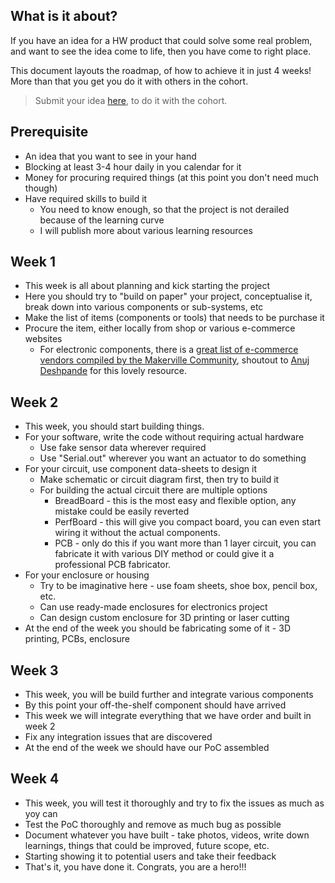 ## What is it about?
If you have an idea for a HW product that could solve some real problem, and want to see the idea come to life, then you have come to right place.

This document layouts the roadmap, of how to achieve it in just 4 weeks! More than that you get you do it with others in the cohort.

> Submit your idea [here](https://github.com/daadu/idea2PoC/issues/choose), to do it with the cohort.

## Prerequisite
- An idea that you want to see in your hand
- Blocking at least 3-4 hour daily in you calendar for it
- Money for procuring required things (at this point you don't need much though)
- Have required skills to build it
	- You need to know enough, so that the project is not derailed because of the learning curve
	- I will publish more about various learning resources

## Week 1
- This week is all about planning and kick starting the project
- Here you should try to "build on paper" your project, conceptualise it, break down into various components or sub-systems, etc
- Make the list of items (components or tools) that needs to be purchase it
- Procure the item, either locally from shop or various e-commerce websites
	- For electronic components, there is a [great list of e-commerce vendors compiled by the Makerville Community](https://wiki.makerville.io/docs/Lists/ecommerce-vendors), shoutout to [Anuj Deshpande](https://twitter.com/anujdeshpandey) for this lovely resource.

## Week 2
- This week, you should start building things.
- For your software, write the code without requiring actual hardware
	- Use fake sensor data wherever required
	- Use "Serial.out" wherever you want an actuator to do something
- For your circuit, use component data-sheets to design it
	- Make schematic or circuit diagram first, then try to build it
	- For building the actual circuit there are multiple options
		- BreadBoard - this is the most easy and flexible option, any mistake could be easily reverted
		- PerfBoard - this will give you compact board, you can even start wiring it without the actual components.
		- PCB - only do this if you want more than 1 layer circuit, you can fabricate it with various DIY method or could give it a professional PCB fabricator.
- For your enclosure or housing
	- Try to be imaginative here - use foam sheets, shoe box, pencil box, etc.
	- Can use ready-made enclosures for electronics project
	- Can design custom enclosure for 3D printing or laser cutting
- At the end of the week you should be fabricating some of it - 3D printing, PCBs, enclosure

## Week 3
- This week, you will be build further and integrate various components 
- By this point your off-the-shelf component should have arrived
- This week we will integrate everything that we have order and built in week 2
- Fix any integration issues that are discovered
- At the end of the week we should have our PoC assembled

## Week 4
- This week, you will test it thoroughly and try to fix the issues as much as yoy can
- Test the PoC thoroughly and remove as much bug as possible
- Document whatever you have built - take photos, videos, write down learnings, things that could be improved, future scope, etc.
- Starting showing it to potential users and take their feedback
- That's it, you have done it. Congrats, you are a hero!!!
